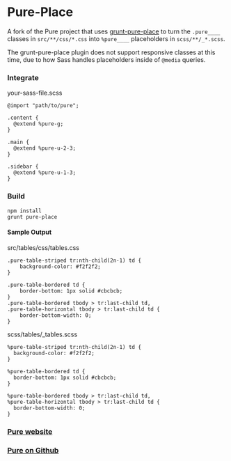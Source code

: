 Pure-Place
====

A fork of the Pure project that uses [grunt-pure-place](https://github.com/jjt/grunt-pure-place)
to turn the `.pure____` classes in `src/**/css/*.css` into
`%pure____` placeholders in `scss/**/_*.scss`.

The grunt-pure-place plugin does not support responsive classes at this time,
due to how Sass handles placeholders inside of `@media` queries.

### Integrate

your-sass-file.scss

    @import "path/to/pure";
    
    .content {
      @extend %pure-g;
    }
    
    .main {
      @extend %pure-u-2-3;
    }
    
    .sidebar {
      @extend %pure-u-1-3;
    }


### Build

    npm install
    grunt pure-place
    

#### Sample Output  

src/tables/css/tables.css   

    .pure-table-striped tr:nth-child(2n-1) td {
        background-color: #f2f2f2;
    }
    
    .pure-table-bordered td {
        border-bottom: 1px solid #cbcbcb;
    }
    .pure-table-bordered tbody > tr:last-child td,
    .pure-table-horizontal tbody > tr:last-child td {
        border-bottom-width: 0;
    }


scss/tables/_tables.scss  

    %pure-table-striped tr:nth-child(2n-1) td {
      background-color: #f2f2f2;
    }
    
    %pure-table-bordered td {
      border-bottom: 1px solid #cbcbcb;
    }
    
    %pure-table-bordered tbody > tr:last-child td,
    %pure-table-horizontal tbody > tr:last-child td {
      border-bottom-width: 0;
    }





    
### [Pure website](http://purecss.io/)

### [Pure on Github](https://github.com/yui/pure)
